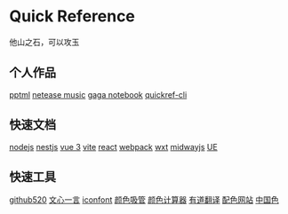 # Quick Reference

他山之石，可以攻玉
<!--rehype:style=text-align: center; font-family: ;-->

## 个人作品

[pptml](https://yacshy.github.io/pptml/)<!--rehype:style=background: rgb(10 54 137);&class=tag&data-lang=vue2-->
[netease music](https://gitee.com/yacshy/imitate-netease-music)<!--rehype:style=background: rgb(10 54 137);&class=tag&data-lang=vue3-->
[gaga notebook](https://gitee.com/yacshy/gaga-notebook)<!--rehype:style=background: rgb(10 54 137);&class=tag&data-lang=taro-->
[quickref-cli](https://gitee.com/yacshy/quickref-cli)<!--rehype:style=background: rgb(10 54 137);&class=tag&data-lang=ts-->
<!--rehype:class=home-card-->

## 快速文档

[nodejs](./refs/nodejs.md)<!--rehype:style=background: rgb(0 153 0);-->
[nestjs](./refs/nestjs.md)<!--rehype:style=background: rgb(237 21 67);-->
[vue 3](./refs/vue.md)<!--rehype:style=background: rgb(64 184 131);-->
[vite](./refs/vite.md)<!--rehype:style=background: rgb(64 120 164);-->
[react](./refs/react.md)<!--rehype:style=background: rgb(12 200 176);-->
[webpack](./refs/webpack.md)<!--rehype:style=background: rgb(117 175 204);-->
[wxt](./refs/wxt.md)<!--rehype:style=background: rgb(83 188 74);-->
[midwayjs](./refs/midwayjs.md)<!--rehype:style=background: rgb(146 185 255);-->
[UE](./refs/ue.md)<!--rehype:style=background: rgb(38 187 255);-->
<!--rehype:class=home-card-->

## 快速工具

[github520](https://raw.hellogithub.com/hosts)<!--rehype:style=background: rgb(119 168 196);-->
[文心一言](https://yiyan.baidu.com/)<!--rehype:style=background: rgb(119 168 196);-->
[iconfont](https://www.iconfont.cn/)<!--rehype:style=background: rgb(111 121 159);-->
[颜色吸管](https://photokit.com/colors/eyedropper/?lang=zh)<!--rehype:style=background: rgb(55 22 127);-->
[颜色计算器](https://photokit.com/colors/color-calculator/?lang=zh)<!--rehype:style=background: rgb(0 123 255);-->
[有道翻译](https://fanyi.youdao.com)<!--rehype:style=background: rgb(252 1 26);-->
[配色网站](https://flatuicolors.com/)<!--rehype:style=background:rgb(37 204 247);-->
[中国色](https://www.zhongguose.com/)<!--rehype:style=background:rgb(192 72 81);-->
<!--rehype:class=home-card-->
